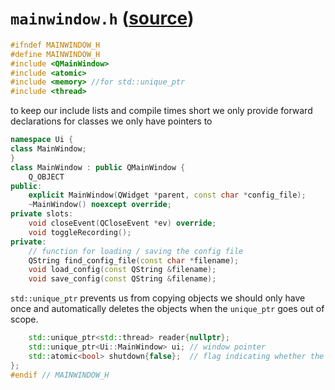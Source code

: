 # `mainwindow.h` ([source](../appskeleton/mainwindow.h))

``` cpp
#ifndef MAINWINDOW_H
#define MAINWINDOW_H
#include <QMainWindow>
#include <atomic>
#include <memory> //for std::unique_ptr
#include <thread>
```

to keep our include lists and compile times short we only provide forward
declarations for classes we only have pointers to

``` cpp
namespace Ui {
class MainWindow;
}
class MainWindow : public QMainWindow {
	Q_OBJECT
public:
	explicit MainWindow(QWidget *parent, const char *config_file);
	~MainWindow() noexcept override;
private slots:
	void closeEvent(QCloseEvent *ev) override;
	void toggleRecording();
private:
	// function for loading / saving the config file
	QString find_config_file(const char *filename);
	void load_config(const QString &filename);
	void save_config(const QString &filename);
```

`std::unique_ptr` prevents us from copying objects we should only have
once and automatically deletes the objects when the `unique_ptr` goes
out of scope.

``` cpp
	std::unique_ptr<std::thread> reader{nullptr};
	std::unique_ptr<Ui::MainWindow> ui; // window pointer
	std::atomic<bool> shutdown{false};  // flag indicating whether the recording thread should quit
};
#endif // MAINWINDOW_H
